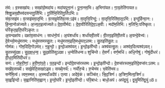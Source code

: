 

  
तंव॑:। व॒स्सखा॑य:। सखा॑यो॒मदा॑य। मदा॑यपुना॒नं। पु॒ना॒नम॒भि। अ॒भिगा॑यत। गा॒य॒तेति॑गायत॥ शिशु॒न्नय॒ज्ञैस्व॑दयन्तगू॒र्तिभि॑:। गू॒र्तिभि॒रिति॑गू॒र्तिऽभि॑:॥  
संव॒त्सइ॑व। व॒त्सइ॑वमा॒तृभि॑:। व॒त्सइ॒वेति॑व॒त्स:ऽइ॑व। मा॒तृभि॒रिन्दु॑:। मा॒तृभि॒रिति॑मा॒तृऽभि॑:। इन्दु॑र्हिन्वा॒न:। हि॒न्वा॒नोअ॑ज्यते। अ॒ज्य॒त॒इत्य॑ज्यते॥ दे॒वा॒वीर्मद॑:। दे॒वा॒वीरिति॑दे॒व॒ऽअ॒वी:। मदो॑म॒तिभि॑:। म॒तिभि॒:परि॑ष्कृत:। परि॑कृत॒इति॒परि॑ऽकृत:॥  
अ॒यन्दक्षा॑य। दक्षा॑य॒साध॑न:। साध॑नो॒यं। अ॒यंशर्धा॑य। शर्धा॑यवी॒तये॑। वी॒तय॒इति॑वी॒तये॑॥ अ॒यन्दे॒वेभ्य॑:। दे॒वेभ्यो॒मधु॑मत्तम:। मधु॑मत्तमस्सु॒त:। मधु॑मत्तम॒इति॒मधु॑मत्ऽतम:। सु॒तइति॑सु॒त:॥  
गोम॑न्न:। गोम॒दिति॒गोऽम॑त्। न॒इ॒न्दो॒। इ॒न्दो॒अश्व॑वत्। इ॒न्दो॒इती॑न्दो। अश्व॑वत्सु॒त:। अश्व॑व॒दित्यश्व॑ऽवत्। सु॒तस्सु॑दक्ष। सु॒द॒क्ष॒ध॒न्व॒। सु॒द॒क्षेति॑सुऽदक्ष। ध॒न्वेति॑धन्व॥ शुचि॑न्ते। ते॒वर्णं॑। वर्ण॒मधि॑। अधि॒गोषु॑। गोषु॑दीधरं। दी॒ध॒र॒मिति॑दीधरं॥  
सन॑:। नो॒ह॒री॒णां॒। ह॒री॒णां॒प॒ते॒। प॒त॒इन्दो॑। इन्दो॑दे॒वप्स॑रस्तमः। इ॒न्दो॒इती॑न्दो। दे॒वप्स॑रस्तम॒इति॑दे॒वप्स॑र:ऽतम:॥ सखे॑व॒सख्ये॑। सखे॒वेति॒सखा॑ऽइव। सख्ये॒नर्य॑:। नर्यो॑रु॒चे। रु॒चेभ॑व। भ॒वेति॑भव॥  
सने॑मि॒त्वं। त्वम॒स्मत्। अ॒स्मदाँअदे॑वं। एत्या। अदे॑वं॒कं। कञ्चि॑त्। चि॒द॒त्रिणं॑। अ॒त्रिण॒मित्य॒त्रिणं॑॥ सा॒ह्वाँइ॑न्दो। स॒ह्वानिति॑स॒ह्वान्। इ॒न्दो॒परि॑। इ॒न्दो॒इती॑न्दो। परि॒बाध॑:। बाधो॒अप॑। अप॑द्व॒युं। द्व॒युमिति॑द्व॒युं॥8॥  
